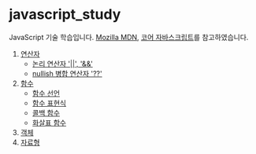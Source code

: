 # javascript_study
JavaScript 기술 학습입니다.
[Mozilla MDN](https://developer.mozilla.org/en-US/docs/Web/JavaScript), [코어 자바스크립트](https://ko.javascript.info/about)를 참고하였습니다.



1. [연산자](./연산자/operator.md)
	* [논리 연산자 '||', '&&'](./연산자/add_or.md)
	* [nullish 병합 연산자 '??'](./연산자/nullish.md)
2. [함수](./함수/)
	* [함수 선언]()
	* [함수 표현식]()
	* [콜백 함수]()
	* [화살표 함수]()
3. [객체](./객체/)
4. [자료형](./자료형/)
